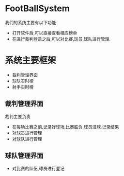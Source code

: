 # FootBallSystem
我们的系统主要有以下功能
* 打开软件后,可以直接查看相应榜单
* 在进行裁判登录之后,可以对比赛,球员,球队进行管理.

# 系统主要框架
* 裁判管理界面
* 球队实时榜
* 射手实时榜

## 裁判管理界面
裁判主要负责
* 在每场比赛之前,记录好球场,比赛胜负,球员进球.记录结果
* 对球员进行管理
* 对球队进行管理
## 球队管理界面
* 对比赛的队伍,球员进行登记 
